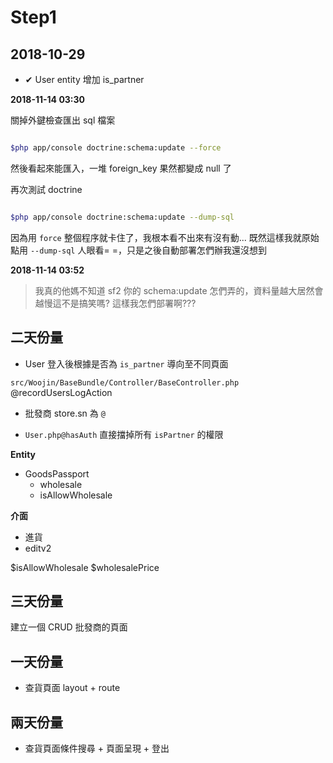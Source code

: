 # Step1

## 2018-10-29

- ✔ User entity 增加 is_partner

**2018-11-14 03:30**

關掉外鍵檢查匯出 sql 檔案


```bash

$php app/console doctrine:schema:update --force

```

然後看起來能匯入，一堆 foreign_key 果然都變成 null 了

再次測試 doctrine

```bash

$php app/console doctrine:schema:update --dump-sql

```

因為用 `force` 整個程序就卡住了，我根本看不出來有沒有動...
既然這樣我就原始點用  `--dump-sql` 人眼看= =，只是之後自動部署怎們辦我還沒想到

**2018-11-14 03:52**

> 我真的他媽不知道 sf2 你的 schema:update 怎們弄的，資料量越大居然會越慢這不是搞笑嗎?
> 這樣我怎們部署啊???

## 二天份量

- User 登入後根據是否為 `is_partner` 導向至不同頁面

`src/Woojin/BaseBundle/Controller/BaseController.php` @recordUsersLogAction

- 批發商 store.sn 為 `@`

- `User.php@hasAuth` 直接擋掉所有 `isPartner` 的權限

**Entity**

- GoodsPassport
    - wholesale
    - isAllowWholesale

**介面**

- 進貨
- editv2

$isAllowWholesale
$wholesalePrice 

## 三天份量

建立一個 CRUD 批發商的頁面

## 一天份量

- 查貨頁面 layout + route

## 兩天份量

- 查貨頁面條件搜尋 + 頁面呈現 + 登出



